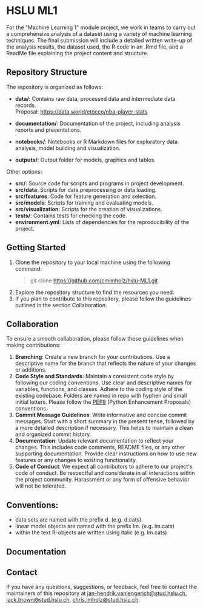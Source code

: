 # HSLU ML1
For the "Machine Learning 1" module project, we work in teams to carry out a comprehensive analysis of a dataset using a variety of machine learning techniques. The final submission will include a detailed written write-up of the analysis results, the dataset used, the R code in an .Rmd file, and a ReadMe file explaining the project content and structure. 

## Repository Structure

The repository is organized as follows:

- **data/**: Contains raw data, processed data and intermediate data records.    
  Proposal: https://data.world/etocco/nba-player-stats
      
- **documentation/**: Documentation of the project, including analysis reports and presentations.
- **notebooks/**: Notebooks or R Markdown files for exploratory data analysis, model building and visualization.
- **outputs/**: Output folder for models, graphics and tables.

Other options: 
- **src/**: Source code for scripts and programs in project development.
- **src/data**: Scripts for data preprocessing or data loading.
- **src/features**: Code for feature generation and selection.
- **src/models**: Scripts for training and evaluating models.
- **src/visualization**: Scripts for the creation of visualizations.
- **tests/**: Contains tests for checking the code.
- **environment.yml**: Lists of dependencies for the reproducibility of the project.


## Getting Started

1. Clone the repository to your local machine using the following command:
    >git clone <https://github.com/cmimholz/hslu-ML1.git>
2. Explore the repository structure to find the resources you need.
3. If you plan to contribute to this repository, please follow the guidelines outlined in the section Collaboration.

## Collaboration

To ensure a smooth collaboration, please follow these guidelines when making contributions:

1. **Branching**: Create a new branch for your contributions. Use a descriptive name for the branch that reflects the nature of your changes or additions.
2. **Code Style and Standards**: Maintain a consistent code style by following our coding conventions. Use clear and descriptive names for variables, functions, and classes. Adhere to the coding style of the existing codebase. Folders are named in repo with hyphen and small initial letters. Please follow the [PEP8](https://peps.python.org/pep-0008/) (Python Enhancement Proposals) conventions.
3. **Commit Message Guidelines**: Write informative and concise commit messages. Start with a short summary in the present tense, followed by a more detailed description if necessary. This helps to maintain a clean and organized commit history.
4. **Documentation**: Update relevant documentation to reflect your changes. This includes code comments, README files, or any other supporting documentation. Provide clear instructions on how to use new features or any changes to existing functionality.
5. **Code of Conduct**: We expect all contributors to adhere to our project's code of conduct. Be respectful and considerate in all interactions within the project community. Harassment or any form of offensive behavior will not be tolerated.

## Conventions:
- data sets are named with the prefix d. (e.g. d.cats).
- linear model objects are named with the prefix lm. (e.g. lm.cats)
- within the text R-objects are written using italic (e.g. lm.cats)

## Documentation

## Contact
If you have any questions, suggestions, or feedback, feel free to contact the maintainers of this repository at [jan-hendrik.vanlengerich@stud.hslu.ch](mailto:jan-hendrik.vanlengerich@stud.hslu.ch), [jack.brown@stud.hslu.ch](mailto:jack.brown@stud.hslu.ch), [chris.imholz@stud.hslu.ch](mailto:chris.imholz@stud.hslu.ch).
